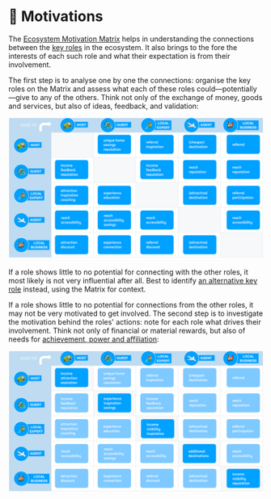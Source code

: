 # 🏁 Motivations

The [Ecosystem Motivation Matrix](../../workshop/canvases.md#ecosystem-motivations-matrix) helps in understanding the connections between the [key roles](roles.md#key-roles) in the ecosystem. It also brings to the fore the interests of each such role and what their expectation is from their involvement.

The first step is to analyse one by one the connections: organise the key roles on the Matrix and assess what each of these roles could—potentially—give to any of the others. Think not only of the exchange of money, goods and services, but also of ideas, feedback, and validation:

![Connections of the key AirBnB roles](../../.gitbook/assets/pps-gitbookexamples.005%20%281%29.png)

If a role shows little to no potential for connecting with the other roles, it most likely is not very influential after all. Best to identify [an alternative key role](roles.md#key-roles) instead, using the Matrix for context. 

If a role shows little to no potential for connections from the other roles, it may not be very motivated to get involved. The second step is to investigate the motivation behind the roles' actions: note for each role what drives their involvement. Think not only of financial or material rewards, but also of needs for [achievement, power and affiliation](https://www.managementstudyhq.com/mcclellands-theory-of-needs-power-achievement-and-affiliation.html):

![Motivations of the key AirBnB roles](../../.gitbook/assets/pps-gitbookexamples.006.png)

